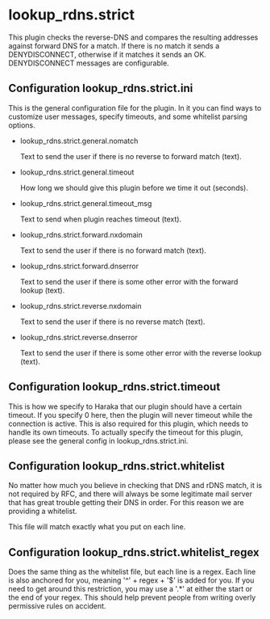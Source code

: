 lookup\_rdns.strict
===========

This plugin checks the reverse-DNS and compares the resulting addresses
against forward DNS for a match.  If there is no match it sends a
DENYDISCONNECT, otherwise if it matches it sends an OK.  DENYDISCONNECT
messages are configurable.

Configuration lookup\_rdns.strict.ini
--------------------------------------------

This is the general configuration file for the plugin.  In it you can find
ways to customize user messages, specify timeouts, and some whitelist
parsing options.

* lookup\_rdns.strict.general.nomatch

  Text to send the user if there is no reverse to forward match (text).


* lookup\_rdns.strict.general.timeout

  How long we should give this plugin before we time it out (seconds).


* lookup\_rdns.strict.general.timeout\_msg

  Text to send when plugin reaches timeout (text).


* lookup\_rdns.strict.forward.nxdomain

  Text to send the user if there is no forward match (text).


* lookup\_rdns.strict.forward.dnserror

  Text to send the user if there is some other error with the forward
  lookup (text).


* lookup\_rdns.strict.reverse.nxdomain

  Text to send the user if there is no reverse match (text).


* lookup\_rdns.strict.reverse.dnserror

  Text to send the user if there is some other error with the reverse
  lookup (text).


Configuration lookup\_rdns.strict.timeout
------------------------------------------------

This is how we specify to Haraka that our plugin should have a certain timeout.
If you specify 0 here, then the plugin will never timeout while the connection
is active.  This is also required for this plugin, which needs to handle its
own timeouts.  To actually specify the timeout for this plugin, please see
the general config in lookup\_rdns.strict.ini.

Configuration lookup\_rdns.strict.whitelist
--------------------------------------------------

No matter how much you believe in checking that DNS and rDNS match, it is not
required by RFC, and there will always be some legitimate mail server that
has great trouble getting their DNS in order.  For this reason we are
providing a whitelist.

This file will match exactly what you put on each line.


Configuration lookup\_rdns.strict.whitelist\_regex
--------------------------------------------------------

Does the same thing as the whitelist file, but each line is a regex.
Each line is also anchored for you, meaning '^' + regex + '$' is added for
you.  If you need to get around this restriction, you may use a '.*' at
either the start or the end of your regex.  This should help prevent people
from writing overly permissive rules on accident.
